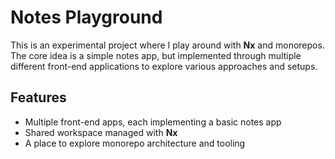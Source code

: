 # Notes Playground

This is an experimental project where I play around with **Nx** and monorepos.  
The core idea is a simple notes app, but implemented through multiple different front-end applications to explore various approaches and setups.

## Features

- Multiple front-end apps, each implementing a basic notes app  
- Shared workspace managed with **Nx**  
- A place to explore monorepo architecture and tooling
